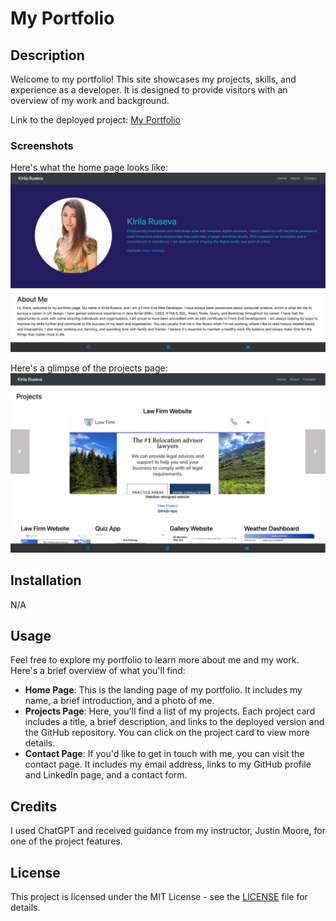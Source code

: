 # My Portfolio

## Description

Welcome to my portfolio! This site showcases my projects, skills, and experience as a developer. It is designed to provide visitors with an overview of my work and background.

Link to the deployed project: [My Portfolio](https://react-portfolio-kirila-ruseva.netlify.app/)

### Screenshots

Here's what the home page looks like:
![Screenshot of the home page](./src/assets/HomePage.png)

Here's a glimpse of the projects page:
![Screenshot of the projects page](./src/assets/ProjectPage.png)

## Installation

N/A

## Usage

Feel free to explore my portfolio to learn more about me and my work. Here's a brief overview of what you'll find:

- **Home Page**: This is the landing page of my portfolio. It includes my name, a brief introduction, and a photo of me.
- **Projects Page**: Here, you'll find a list of my projects. Each project card includes a title, a brief description, and links to the deployed version and the GitHub repository. You can click on the project card to view more details.
- **Contact Page**: If you'd like to get in touch with me, you can visit the contact page. It includes my email address, links to my GitHub profile and LinkedIn page, and a contact form.

## Credits

I used ChatGPT and received guidance from my instructor, Justin Moore, for one of the project features.

## License

This project is licensed under the MIT License - see the [LICENSE](./LICENSE) file for details.
